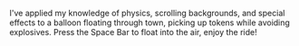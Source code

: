 I've applied my knowledge of physics, scrolling backgrounds, and special 
effects to a balloon floating through town, picking up tokens while 
avoiding explosives.
Press the Space Bar to float into the air, enjoy the ride!
 
